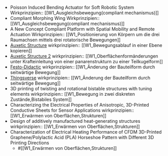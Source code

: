 - Poisson Induced Bending Actuator for Soft Robotic System
  Wirkprinzipien:: [[W1_Ausgleichsbewegung(compliant mechanismus)]]
- Compliant Morphing Wing
  Wirkprinzipien:: [[W1_Ausgleichsbewegung(compliant mechanismus)]]
- A New Concept Compliant Platform with Spatial Mobility and Remote Actuation
  Wirkprinzipien:: [[W1_Positionierung von Körpern um die drei Raumachsen mittels drei rotatorische Bewegungen]]
- [Auxetic Structure](https://www.youtube.com/watch?v=XP5Fk-lHvK0&ab_channel=MITMediaLab)
  wirkprinzipien:: [[W1_Bewegungsablauf in einer Ebene kopieren]]
- [Auxetic Structure 2](https://www.thingiverse.com/thing:881094)
  wirkprinzipien:: [[W1_Oberflächenformänderungen unter Krafteinleitung von einer panarenstrukturn zu einer Teilkugelform]]
- [Festo-Didactic](https://www.festo-didactic.com/de-de/lernsysteme/technik-fuer-allgemeinbildende-schulen/fin-ray-bastelbogen.htm?fbid=ZGUuZGUuNTQ0LjEzLjE4LjE0MDMuODUyOA)
  wirkprinzipien:: [[W1_Änderung der Bauteilform durch seitwärtige Bewegung]]
- [Thingsverse](https://www.thingiverse.com/thing:1487390)
  wirkprinzipien:: [[W1_Änderung der Bauteilform durch seitwärtige Bewegung]]
- 3D printing of twisting and rotational bistable structures with tuning elements
  wirkprinzipien:: [[W1_Bewegung in zwei diskreten Zustände,Bistabiles System]]
- Characterizing the Electrical Properties of Anisotropic, 3D-Printed Conductive Sheets for Sensor Applications
  wirkprinzipien:: [[W1_Erwärmen von Oberflächen,Strukturen]]
- Design of additively manufactured heat-generating structures
  wirkprinzipien:: [[W1_Erwärmen von Oberflächen,Strukturen]]
- Characterization of Electrical Heating Performance of CFDM 3D-Printed Graphene/Polylactic Acid (PLA) Horseshoe Pattern with Different 3D Printing Directions
	- #[[W1_Erwärmen von Oberflächen,Strukturen]]